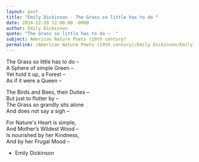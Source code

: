 ```yaml
---
layout: post
title: "Emily Dickinson - The Grass so little has to do "
date: 2024-12-28 12:00:00 -0000
author: Emily Dickinson
quote: "The Grass so little has to do –  "
subject: American Nature Poets (19th century)
permalink: /American Nature Poets (19th century)/Emily Dickinson/Emily Dickinson - The Grass so little has to do 
---
```


The Grass so little has to do –  
A Sphere of simple Green –  
Yet hold it up, a Forest –  
As if it were a Queen –  

The Birds and Bees, their Duties –  
But just to flutter by –  
The Grass so grandly sits alone  
And does not say a sigh –  

For Nature's Heart is simple,  
And Mother’s Wildest Wood –  
Is nourished by her Kindness,  
And by her Frugal Mood –  


- Emily Dickinson
